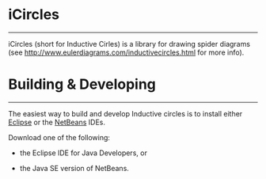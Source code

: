 # iCircles
--------------------------------------------------------------------------------

iCircles (short for Inductive Cirles) is a library for drawing spider diagrams (see http://www.eulerdiagrams.com/inductivecircles.html for more info).


# Building & Developing
--------------------------------------------------------------------------------

The easiest way to build and develop Inductive circles is to install either
[Eclipse](http://www.eclipse.org/downloads/) or the [NetBeans](http://netbeans.org/downloads/) IDEs.

Download one of the following:

*   the Eclipse IDE for Java Developers, or

*   the Java SE version of NetBeans.
